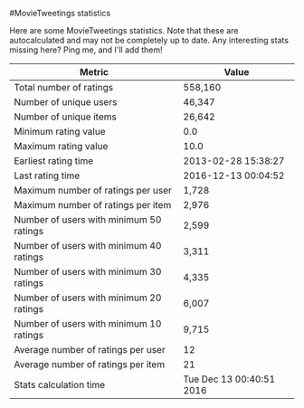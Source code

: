 #MovieTweetings statistics

Here are some MovieTweetings statistics. Note that these are autocalculated and may not be completely up to date. Any interesting stats missing here? Ping me, and I'll add them!

Metric | Value
--- | ---
Total number of ratings                 | 558,160
Number of unique users                  | 46,347
Number of unique items                  | 26,642
Minimum rating value                    | 0.0
Maximum rating value                    | 10.0
Earliest rating time                    | 2013-02-28 15:38:27
Last rating time                        | 2016-12-13 00:04:52
Maximum number of ratings per user      | 1,728
Maximum number of ratings per item      | 2,976
Number of users with minimum 50 ratings | 2,599
Number of users with minimum 40 ratings | 3,311
Number of users with minimum 30 ratings | 4,335
Number of users with minimum 20 ratings | 6,007
Number of users with minimum 10 ratings | 9,715
Average number of ratings per user      | 12
Average number of ratings per item      | 21
Stats calculation time                  | Tue Dec 13 00:40:51 2016

